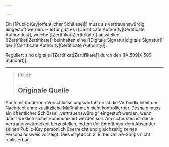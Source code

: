 ```yaml
---

---
```

Ein [[Public Key|öffentlicher Schlüssel]] muss als vertrauenswürdig eingestuft werden. Hierfür gibt es [[Certificate Authority|Certificate Authorities]], welche [[Zertifikat|Zertifikate]] ausstellen. [[Zertifikat|Zertifikate]] beinhalten eine [[Digitale Signatur|digitale Signatur]] der [[Certificate Authority|Certificate Authority]].

Reguliert sind digitale [[Zertifikat|Zertifikate]] durch den [[X.509|X.509 Standart]].

---

> [!cite]-
> ## Originale Quelle
>
Auch mit modernen Verschlüsselungsverfahren ist die Verbindlichkeit der Nachricht ohne zusätzliche Maßnahmen nicht kontrollierbar. Deshalb muss ein öffentlicher Schlüssel „vertrauenswürdig“ eingestuft werden, wenn damit wirklich sicher kommuniziert werden soll. Am sichersten ist diese Vertrauenswürdigkeit herzustellen, indem der Empfänger dem Absender seinen Public-Key persönlich überreicht und gleichzeitig seinen Personalausweis vorzeigt. Dies ist jedoch z. B. bei Online-Shops nicht realisierbar.

